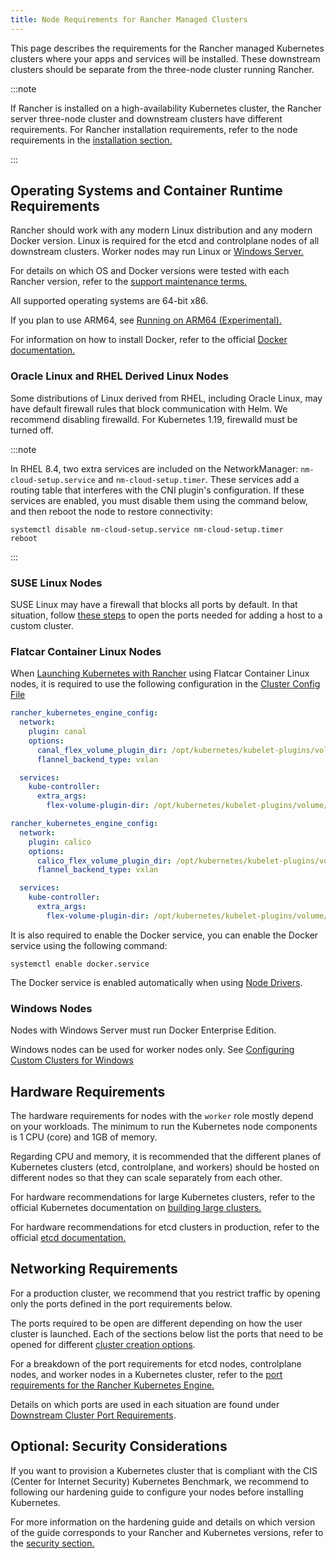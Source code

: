 ```yaml
---
title: Node Requirements for Rancher Managed Clusters
---
```


<head>
  <link rel="canonical" href="https://ranchermanager.docs.rancher.com/how-to-guides/new-user-guides/kubernetes-clusters-in-rancher-setup/node-requirements-for-rancher-managed-clusters"/>
</head>

This page describes the requirements for the Rancher managed Kubernetes clusters where your apps and services will be installed. These downstream clusters should be separate from the three-node cluster running Rancher.

:::note

If Rancher is installed on a high-availability Kubernetes cluster, the Rancher server three-node cluster and downstream clusters have different requirements. For Rancher installation requirements, refer to the node requirements in the [installation section.](../../../getting-started/installation-and-upgrade/installation-requirements/installation-requirements.md)

:::

## Operating Systems and Container Runtime Requirements

Rancher should work with any modern Linux distribution and any modern Docker version. Linux is required for the etcd and controlplane nodes of all downstream clusters. Worker nodes may run Linux or [Windows Server.](#windows-nodes)

For details on which OS and Docker versions were tested with each Rancher version, refer to the [support maintenance terms.](https://rancher.com/support-maintenance-terms/)

All supported operating systems are 64-bit x86.

If you plan to use ARM64, see [Running on ARM64 (Experimental).](../../advanced-user-guides/enable-experimental-features/rancher-on-arm64.md)

For information on how to install Docker, refer to the official [Docker documentation.](https://docs.docker.com/)

### Oracle Linux and RHEL Derived Linux Nodes

Some distributions of Linux derived from RHEL, including Oracle Linux, may have default firewall rules that block communication with Helm. We recommend disabling firewalld. For Kubernetes 1.19, firewalld must be turned off.

:::note

In RHEL 8.4, two extra services are included on the NetworkManager: `nm-cloud-setup.service` and `nm-cloud-setup.timer`. These services add a routing table that interferes with the CNI plugin's configuration. If these services are enabled, you must disable them using the command below, and then reboot the node to restore connectivity:

   ```
   systemctl disable nm-cloud-setup.service nm-cloud-setup.timer
   reboot
   ```

:::

### SUSE Linux Nodes

SUSE Linux may have a firewall that blocks all ports by default. In that situation, follow [these steps](../../../getting-started/installation-and-upgrade/installation-requirements/port-requirements.md#opening-suse-linux-ports) to open the ports needed for adding a host to a custom cluster.

### Flatcar Container Linux Nodes

When [Launching Kubernetes with Rancher](../launch-kubernetes-with-rancher/launch-kubernetes-with-rancher.md) using Flatcar Container Linux nodes, it is required to use the following configuration in the [Cluster Config File](../../../reference-guides/cluster-configuration/rancher-server-configuration/rke1-cluster-configuration.md#rke-cluster-config-file-reference)

<Tabs>
<TabItem value="Canal">

```yaml
rancher_kubernetes_engine_config:
  network:
    plugin: canal
    options:
      canal_flex_volume_plugin_dir: /opt/kubernetes/kubelet-plugins/volume/exec/nodeagent~uds
      flannel_backend_type: vxlan

  services:
    kube-controller:
      extra_args:
        flex-volume-plugin-dir: /opt/kubernetes/kubelet-plugins/volume/exec/
```

</TabItem>
<TabItem value="Calico">

```yaml
rancher_kubernetes_engine_config:
  network:
    plugin: calico
    options:
      calico_flex_volume_plugin_dir: /opt/kubernetes/kubelet-plugins/volume/exec/nodeagent~uds
      flannel_backend_type: vxlan

  services:
    kube-controller:
      extra_args:
        flex-volume-plugin-dir: /opt/kubernetes/kubelet-plugins/volume/exec/
```

</TabItem>
</Tabs>

It is also required to enable the Docker service, you can enable the Docker service using the following command:

```
systemctl enable docker.service
```

The Docker service is enabled automatically when using [Node Drivers](../authentication-permissions-and-global-configuration/about-provisioning-drivers/about-provisioning-drivers.md#node-drivers).

### Windows Nodes

Nodes with Windows Server must run Docker Enterprise Edition.

Windows nodes can be used for worker nodes only. See [Configuring Custom Clusters for Windows](use-windows-clusters/use-windows-clusters.md)

## Hardware Requirements

The hardware requirements for nodes with the `worker` role mostly depend on your workloads. The minimum to run the Kubernetes node components is 1 CPU (core) and 1GB of memory.

Regarding CPU and memory, it is recommended that the different planes of Kubernetes clusters (etcd, controlplane, and workers) should be hosted on different nodes so that they can scale separately from each other.

For hardware recommendations for large Kubernetes clusters, refer to the official Kubernetes documentation on [building large clusters.](https://kubernetes.io/docs/setup/best-practices/cluster-large/)

For hardware recommendations for etcd clusters in production, refer to the official [etcd documentation.](https://etcd.io/docs/v3.5.0/op-guide/hardware/)

## Networking Requirements

For a production cluster, we recommend that you restrict traffic by opening only the ports defined in the port requirements below.

The ports required to be open are different depending on how the user cluster is launched. Each of the sections below list the ports that need to be opened for different [cluster creation options](kubernetes-clusters-in-rancher-setup.md).

For a breakdown of the port requirements for etcd nodes, controlplane nodes, and worker nodes in a Kubernetes cluster, refer to the [port requirements for the Rancher Kubernetes Engine.](https://rancher.com/docs/rke/latest/en/os/#ports)

Details on which ports are used in each situation are found under [Downstream Cluster Port Requirements](../../../getting-started/installation-and-upgrade/installation-requirements/port-requirements.md#downstream-kubernetes-cluster-nodes).

## Optional: Security Considerations

If you want to provision a Kubernetes cluster that is compliant with the CIS (Center for Internet Security) Kubernetes Benchmark, we recommend to following our hardening guide to configure your nodes before installing Kubernetes.

For more information on the hardening guide and details on which version of the guide corresponds to your Rancher and Kubernetes versions, refer to the [security section.](../../../reference-guides/rancher-security/rancher-security.md#rancher-hardening-guide)

